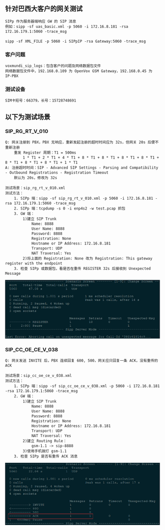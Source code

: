 ## 针对巴西大客户的网关测试

	SIPp 作为服务器端响应 GW 的 SIP 消息
	例如：sipp -sf uas_basic.xml -p 5060 -i 172.16.8.181 -rsa 172.16.179.1:5060 -trace_msg

	sipp -sf XML_FILE -p 5060 -i SIPpIP -rsa Gateway:5060 -trace_msg

### 客户问题

	voxmundi_sip_logs：包含客户的问题及网络数据包文件
	网络数据包文件中，192.168.0.109 为 OpenVox GSM Gateway，192.168.0.45 为 IP-PBX
	
### 测试设备

	SIM卡短号：66379，长号：15728748691
	

## 以下为测试场景
	
### SIP_RG_RT_V_010

	Q: 网关注册到 PBX，PBX 无响应，重新发起注册的超时时间应为 32s，但网关 20s 后便不重新注册
		重发 Register 周期：T1 = 500ms
			1 * T1 + 2 * T1 + 4 * T1 + 8 * T1 + 8 * T1 + 8 * T1 + 8 * T1 + 8 * T1 + 8 * T1 + 8 * T1 + 1 * T1
	A: 注册超时时间：SIP - Advanced SIP Settings - Parsing and Compatibility - Outbound Registrations - Registration Timeout
		默认为 20s，修改为 32s
	
	测试场景：sip_rg_rt_v_010.xml
	测试方法：
		1. SIPp 端：sipp -sf sip_rg_rt_v_010.xml -p 5060 -i 172.16.8.181 -rsa 172.16.179.1:5060 -trace_msg
		2. SIPp 端：tcpdump -s 0 -i enp4s2 -w test.pcap 抓包
		3. GW 端：
			1)建立 SIP Trunk
				Name: 8888
				User Name: 8888
				Password: 8888
				Registration: None
				Hostname or IP Address: 172.16.8.181
				Transport: UDP
				NAT Traversal: Yes
			2)将上面的 Registration: None 改为 Registration: This gateway register with the endpoint
		3. 检查 SIPp 或数据包，看是否在重传 REGISTER 32s 后接收到 Unexpected Message

![sip_rg_rt_v_010](images/sip_rg_rt_v_010.jpg)
		
### SIP_CC_OE_CE_V_038

	Q: 网关发送 INVITE 后，PBX 连续回复 600, 500，网关应只回复一条 ACK，没有重传的 ACK
	
	测试场景：sip_cc_oe_ce_v_038.xml
	测试方法：
		1. SIPp 端：sipp -sf sip_cc_oe_ce_v_038.xml -p 5060 -i 172.16.8.181 -rsa 172.16.179.1:5060 -trace_msg
		2. GW 端：
			1)建立 SIP Trunk
				Name: 8888
				User Name: 8888
				Password: 8888
				Registration: None
				Hostname or IP Address: 172.16.8.181
				Transport: UDP
				NAT Traversal: Yes
			2)建立 Routing Rule：
				gsm-1.1 -> sip-8888
			3)使用手机拨打 gsm-1.1
		3. 检查 SIPp 是否有重传 ACK 消息
		
![sip_cc_oe_ce_v_038](images/sip_cc_oe_ce_v_038.jpg)


